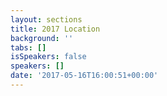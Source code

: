 ```yaml
---
layout: sections
title: 2017 Location
background: ''
tabs: []
isSpeakers: false
speakers: []
date: '2017-05-16T16:00:51+00:00'
---
```

